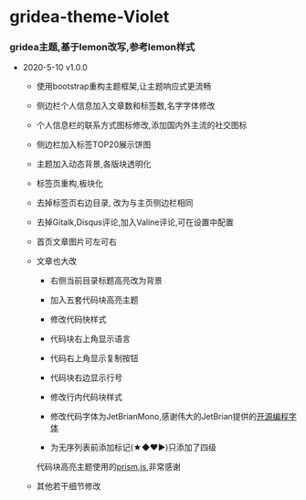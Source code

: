 # gridea-theme-Violet

### gridea主题,基于lemon改写,参考lemon样式

- 2020-5-10	v1.0.0

  - 使用bootstrap重构主题框架,让主题响应式更流畅

  - 侧边栏个人信息加入文章数和标签数,名字字体修改

  - 个人信息栏的联系方式图标修改,添加国内外主流的社交图标

  - 侧边栏加入标签TOP20展示饼图

  - 主题加入动态背景,各版块透明化

  - 标签页重构,板块化

  - 去掉标签页右边目录, 改为与主页侧边栏相同

  - 去掉Gitalk,Disqus评论,加入Valine评论,可在设置中配置

  - 首页文章图片可左可右

  - 文章也大改

    - 右侧当前目录标题高亮改为背景
    - 加入五套代码块高亮主题
    - 修改代码快样式
     - 代码块右上角显示语言
     - 代码右上角显示复制按钮
     - 代码块右边显示行号
     - 修改行内代码块样式
     - 修改代码字体为JetBrianMono,感谢伟大的JetBrian提供的[开源编程字体](https://www.jetbrains.com/zh-cn/lp/mono)

    - 为无序列表前添加标记(★◆♥▶)只添加了四级

    代码块高亮主题使用的[prism.js](https://prismjs.com/download.html),非常感谢

  - 其他若干细节修改